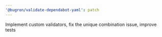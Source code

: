 ```yaml
---
'@bugron/validate-dependabot-yaml': patch
---
```


Implement custom validators, fix the unique combination issue, improve tests
